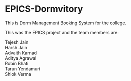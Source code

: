 # EPICS-Dormvitory

This is Dorm Management Booking System for the college.

This was the EPICS project and the team members are:

Tejesh Jain <br>
Harsh Jain <br>
Advaith Karnad <br>
Aditya Agrawal <br>
Robin Bhati <br>
Tarun Yendamuri <br>
Shlok Verma<br>
